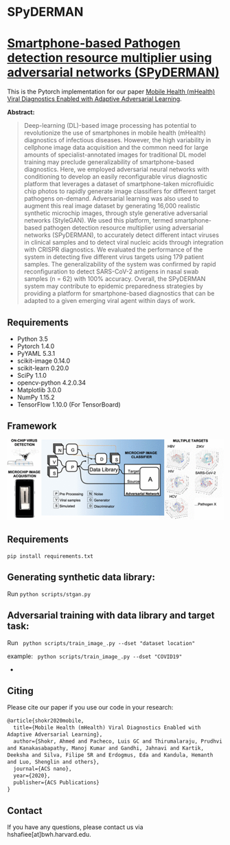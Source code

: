 # SPyDERMAN

# [Smartphone-based Pathogen detection resource multiplier using adversarial networks (SPyDERMAN)](https://pubs.acs.org/doi/pdf/10.1021/acsnano.0c06807)

This is the Pytorch implementation for our paper [Mobile Health (mHealth) Viral Diagnostics Enabled with Adaptive Adversarial Learning](https://pubs.acs.org/doi/pdf/10.1021/acsnano.0c06807). 

**Abstract:**

>  Deep-learning (DL)-based image processing has potential to revolutionize the use of smartphones in mobile health (mHealth) diagnostics of infectious diseases. However, the high variability in cellphone image data acquisition and the common need for large amounts of specialist-annotated images for traditional DL model training may preclude generalizability of smartphone-based diagnostics. Here, we employed adversarial neural networks with conditioning to develop an easily reconfigurable virus diagnostic platform that leverages a dataset of smartphone-taken microfluidic chip photos to rapidly generate image classifiers for different target pathogens on-demand. Adversarial learning was also used to augment this real image dataset by generating 16,000 realistic synthetic microchip images, through style generative adversarial networks (StyleGAN). We used this platform, termed smartphone-based pathogen detection resource multiplier using adversarial networks (SPyDERMAN), to accurately detect different intact viruses in clinical samples and to detect viral nucleic acids through integration with CRISPR diagnostics. We evaluated the performance of the system in detecting five different virus targets using 179 patient samples. The generalizability of the system was confirmed by rapid reconfiguration to detect SARS-CoV-2 antigens in nasal swab samples (n = 62) with 100% accuracy. Overall, the SPyDERMAN system may contribute to epidemic preparedness strategies by providing a platform for smartphone-based diagnostics that can be adapted to a given emerging viral agent within days of work.



## Requirements
- Python 3.5
- Pytorch 1.4.0
- PyYAML 5.3.1
- scikit-image 0.14.0
- scikit-learn 0.20.0
- SciPy 1.1.0
- opencv-python 4.2.0.34
- Matplotlib 3.0.0
- NumPy 1.15.2
- TensorFlow 1.10.0 (For TensorBoard)

## Framework
<img src="figures/nn0c06807_0004.png" alt="drawing" width="600px"/>



## Requirements
```pip install requirements.txt```

## Generating synthetic data library:
 Run ``` python scripts/stgan.py ```


## Adversarial training with data library and target task:

 Run ``` python scripts/train_image_.py --dset "dataset location"```

 example: ``` python scripts/train_image_.py --dset "COVID19"```





<!-- # Demo 
### Source task trained from scratch:
[![Source task Video](https://img.youtube.com/vi/labaaEGMAwk/0.jpg)](https://www.youtube.com/watch?v=labaaEGMAwk)

### Target Task trained from scratch:

[![Target task Video](https://img.youtube.com/vi/_4xZucB2xFk/0.jpg)](https://www.youtube.com/watch?v=_4xZucB2xFk)


### Target Task adapted from source:

[![Target task adapted video](https://img.youtube.com/vi/ys8d9M-L6wk/0.jpg)](https://www.youtube.com/watch?v=ys8d9M-L6wk)

 -->



 -
## Citing 
Please cite our paper if you use our code in your research:
```
@article{shokr2020mobile,
  title={Mobile Health (mHealth) Viral Diagnostics Enabled with Adaptive Adversarial Learning},
  author={Shokr, Ahmed and Pacheco, Luis GC and Thirumalaraju, Prudhvi and Kanakasabapathy, Manoj Kumar and Gandhi, Jahnavi and Kartik, Deeksha and Silva, Filipe SR and Erdogmus, Eda and Kandula, Hemanth and Luo, Shenglin and others},
  journal={ACS nano},
  year={2020},
  publisher={ACS Publications}
}

```
## Contact
If you have any questions, please contact us via hshafiee[at]bwh.harvard.edu.